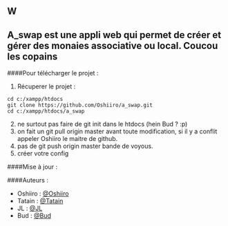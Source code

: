 ## W

A_swap est une appli web qui permet de créer et gérer des monaies associative ou local.
Coucou les copains
---

####Pour télécharger le projet :

1. Récuperer le projet :

  ```
  cd c:/xampp/htdocs
  git clone https://github.com/Oshiiro/a_swap.git
  cd c:/xampp/htdocs/a_swap

  ```

2. ne surtout pas faire de git init dans le htdocs (hein Bud ? :p)
3. on fait un git pull origin master avant toute modification, si il y a conflit appeler Oshiiro le maitre de github.
4. pas de git push origin master bande de voyous.
5. créer votre config

####Mise à jour :




####Auteurs :
* Oshiiro : [@Oshiiro](https://github.com/Oshiiro)
* Tatain : [@Tatain](https://github.com/tatain1)
* JL : [@JL](https://github.com/J-Hell-P)
* Bud : [@Bud](https://github.com/Big-Bud)
